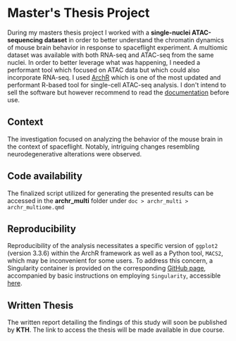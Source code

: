# Master's Thesis Project
During my masters thesis project I worked with a **single-nuclei ATAC-sequencing dataset** in order to better understand the chromatin dynamics of mouse brain behavior in response to spaceflight experiment.
A multiomic dataset was available with both RNA-seq and ATAC-seq from the same nuclei. In order to better leverage what was happening, I needed a performant tool which focused on ATAC data but which could also incorporate RNA-seq.
I used [ArchR](https://github.com/GreenleafLab/ArchR) which is one of the most updated and performant R-based tool for single-cell ATAC-seq analysis. I don't intend to sell the software but however recommend to read the [documentation](https://www.archrproject.com/) before use.

## Context
The investigation focused on analyzing the behavior of the mouse brain in the context of spaceflight. Notably, intriguing changes resembling neurodegenerative alterations were observed.

## Code availability
The finalized script utilized for generating the presented results can be accessed in the **archr_multi** folder under ```doc > archr_multi > archr_multiome.qmd```

## Reproducibility
Reproducibility of the analysis necessitates a specific version of ```ggplot2``` (version 3.3.6) within the ArchR framework as well as a Python tool, ```MACS2```, which may be inconvenient for some users. To address this concern, a Singularity container is provided on the corresponding [GitHub page](https://github.com/rmauron/Singularity/tree/main/ArchR), accompanied by basic instructions on employing ```Singularity```, accessible [here](https://github.com/rmauron/Singularity/tree/main).

## Written Thesis
The written report detailing the findings of this study will soon be published by **KTH**. The link to access the thesis will be made available in due course.
